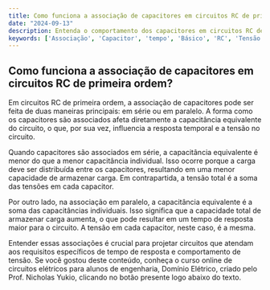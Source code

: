 ```yaml
---
title: Como funciona a associação de capacitores em circuitos RC de primeira ordem?
date: "2024-09-13"
description: Entenda o comportamento dos capacitores em circuitos RC de primeira ordem e como a associação deles afeta a tensão e o tempo de resposta.
keywords: ['Associação', 'Capacitor', 'tempo', 'Básico', 'RC', 'Tensão', 'Resolvido']
---
```


## Como funciona a associação de capacitores em circuitos RC de primeira ordem?

Em circuitos RC de primeira ordem, a associação de capacitores pode ser feita de duas maneiras principais: em série ou em paralelo. A forma como os capacitores são associados afeta diretamente a capacitância equivalente do circuito, o que, por sua vez, influencia a resposta temporal e a tensão no circuito.

Quando capacitores são associados em série, a capacitância equivalente é menor do que a menor capacitância individual. Isso ocorre porque a carga deve ser distribuída entre os capacitores, resultando em uma menor capacidade de armazenar carga. Em contrapartida, a tensão total é a soma das tensões em cada capacitor.

Por outro lado, na associação em paralelo, a capacitância equivalente é a soma das capacitâncias individuais. Isso significa que a capacidade total de armazenar carga aumenta, o que pode resultar em um tempo de resposta maior para o circuito. A tensão em cada capacitor, neste caso, é a mesma.

Entender essas associações é crucial para projetar circuitos que atendam aos requisitos específicos de tempo de resposta e comportamento de tensão. Se você gostou deste conteúdo, conheça o curso online de circuitos elétricos para alunos de engenharia, Domínio Elétrico, criado pelo Prof. Nicholas Yukio, clicando no botão presente logo abaixo do texto.